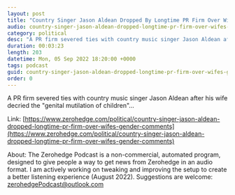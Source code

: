 ```yaml
---
layout: post
title: "Country Singer Jason Aldean Dropped By Longtime PR Firm Over Wife's Gender Comments"
audio: country-singer-jason-aldean-dropped-longtime-pr-firm-over-wifes-gender-comments-0
category: political
desc: "A PR firm severed ties with country music singer Jason Aldean after his wife decried the &quot;genital mutilation of children&quot;..."
duration: 00:03:23
length: 203
datetime: Mon, 05 Sep 2022 18:20:00 +0000
tags: podcast
guid: country-singer-jason-aldean-dropped-longtime-pr-firm-over-wifes-gender-comments-0
order: 0
---
```

A PR firm severed ties with country music singer Jason Aldean after his wife decried the &quot;genital mutilation of children&quot;...

Link: [https://www.zerohedge.com/political/country-singer-jason-aldean-dropped-longtime-pr-firm-over-wifes-gender-comments](https://www.zerohedge.com/political/country-singer-jason-aldean-dropped-longtime-pr-firm-over-wifes-gender-comments)

About: The Zerohedge Podcast is a non-commercial, automated program, designed to give people a way to get news from Zerohedge in an audio format.  I am actively working on tweaking and improving the setup to create a better listening experience (August 2022).  Suggestions are welcome: [zerohedgePodcast@outlook.com](mailto:zerohedgePodcast@outlook.com)